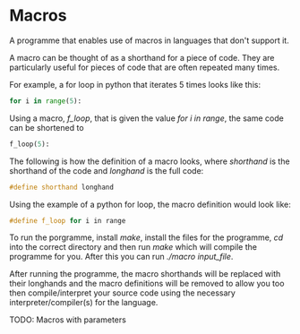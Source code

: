# Macros

A programme that enables use of macros in languages that don't support it.

A macro can be thought of as a shorthand for a piece of code. They are particularly useful for pieces of code that are often repeated many times.

For example, a for loop in python that iterates 5 times looks like this:
``` python
for i in range(5):
```
Using a macro, _f_loop_, that is given the value _for i in range_, the same code can be shortened to
```python
f_loop(5):
```

The following is how the definition of a macro looks, where _shorthand_ is the shorthand of the code and _longhand_ is the full code:
```C++
#define shorthand longhand
```

Using the example of a python for loop, the macro definition would look like:
```C++
#define f_loop for i in range
```

To run the porgramme, install _make_, install the files for the programme, _cd_ into the correct directory and then run _make_ which will compile the programme for you. After this you can run _./macro input_file_.

After running the programme, the macro shorthands will be replaced with their longhands and the macro definitions will be removed to allow you too then compile/interpret your source code using the necessary interpreter/compiler(s) for the language.


TODO:
Macros with parameters
